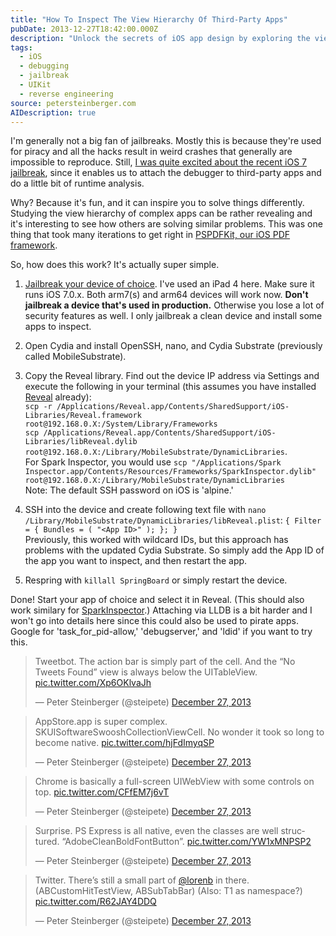 ```yaml
---
title: "How To Inspect The View Hierarchy Of Third-Party Apps"
pubDate: 2013-12-27T18:42:00.000Z
description: "Unlock the secrets of iOS app design by exploring the view hierarchies of third-party applications with this step-by-step guide. Using a jailbroken device, learn how to configure debugging tools, inject code at runtime, and analyze an app's internal structure. I walk through setting up the necessary environment, creating custom debugging scripts, and extracting valuable insights from apps like Facebook and Flipboard. This technique offers a powerful learning opportunity for iOS developers seeking to understand how complex interfaces are implemented."
tags:
  - iOS
  - debugging
  - jailbreak
  - UIKit
  - reverse engineering
source: petersteinberger.com
AIDescription: true
---
```


I'm generally not a big fan of jailbreaks. Mostly this is because they're used for piracy and all the hacks result in weird crashes that generally are impossible to reproduce. Still, [I was quite excited about the recent iOS 7 jailbreak](https://twitter.com/steipete/status/414759423102689281), since it enables us to attach the debugger to third-party apps and do a little bit of runtime analysis.

Why? Because it's fun, and it can inspire you to solve things differently. Studying the view hierarchy of complex apps can be rather revealing and it's interesting to see how others are solving similar problems. 
This was one thing that took many iterations to get right in [PSPDFKit, our iOS PDF framework](http://pspdfkit.com).


So, how does this work? It's actually super simple.

1.  [Jailbreak your device of choice](http://evasi0n.com/). I've used an iPad 4 here. Make sure it runs iOS 7.0.x. Both arm7(s) and arm64 devices will work now. **Don't jailbreak a device that's used in production.** Otherwise you lose a lot of security features as well. I only jailbreak a clean device and install some apps to inspect.

2. Open Cydia and install OpenSSH, nano, and Cydia Substrate (previously called MobileSubstrate).

3. Copy the Reveal library. Find out the device IP address via Settings and execute the following in your terminal (this assumes you have installed [Reveal](http://revealapp.com/) already):<br>
`scp -r /Applications/Reveal.app/Contents/SharedSupport/iOS-Libraries/Reveal.framework root@192.168.0.X:/System/Library/Frameworks`<br>
`scp /Applications/Reveal.app/Contents/SharedSupport/iOS-Libraries/libReveal.dylib root@192.168.0.X:/Library/MobileSubstrate/DynamicLibraries`.<br>
For Spark Inspector, you would use `scp "/Applications/Spark Inspector.app/Contents/Resources/Frameworks/SparkInspector.dylib" root@192.168.0.X:/Library/MobileSubstrate/DynamicLibraries`<br>
Note: The default SSH password on iOS is 'alpine.'

4. SSH into the device and create following text file with `nano /Library/MobileSubstrate/DynamicLibraries/libReveal.plist`:
`{ Filter = { Bundles = ( "<App ID>" ); }; }`<br>
Previously, this worked with wildcard IDs, but this approach has problems with the updated Cydia Substrate. So simply add the App ID of the app you want to inspect, and then restart the app.

5. Respring with `killall SpringBoard` or simply restart the device.

Done! Start your app of choice and select it in Reveal. (This should also work similary for [SparkInspector](http://sparkinspector.com/).) Attaching via LLDB is a bit harder and I won't go into details here since this could also be used to pirate apps. Google for 'task_for_pid-allow,' 'debugserver,' and 'ldid' if you want to try this.

<blockquote class="twitter-tweet" lang="en"><p>Tweetbot. The action bar is simply part of the cell. And the “No Tweets Found” view is always below the UITableView. <a href="http://t.co/Xp6OKlvaJh">pic.twitter.com/Xp6OKlvaJh</a></p>&mdash; Peter Steinberger (@steipete) <a href="https://twitter.com/steipete/statuses/416573601937375233">December 27, 2013</a></blockquote>
<script async src="//platform.twitter.com/widgets.js" charset="utf-8"></script>

<blockquote class="twitter-tweet" lang="en"><p>AppStore.app is super complex. SKUISoftwareSwooshCollectionViewCell. No wonder it took so long to become native. <a href="http://t.co/hjFdImyqSP">pic.twitter.com/hjFdImyqSP</a></p>&mdash; Peter Steinberger (@steipete) <a href="https://twitter.com/steipete/statuses/416579994027298816">December 27, 2013</a></blockquote>
<script async src="//platform.twitter.com/widgets.js" charset="utf-8"></script>

<blockquote class="twitter-tweet" lang="en"><p>Chrome is basically a full-screen UIWebView with some controls on top. <a href="http://t.co/CFfEM7j6vT">pic.twitter.com/CFfEM7j6vT</a></p>&mdash; Peter Steinberger (@steipete) <a href="https://twitter.com/steipete/statuses/416584566024208384">December 27, 2013</a></blockquote>
<script async src="//platform.twitter.com/widgets.js" charset="utf-8"></script>

<blockquote class="twitter-tweet" lang="en"><p>Surprise. PS Express is all native, even the classes are well structured. “AdobeCleanBoldFontButton”. <a href="http://t.co/YW1xMNPSP2">pic.twitter.com/YW1xMNPSP2</a></p>&mdash; Peter Steinberger (@steipete) <a href="https://twitter.com/steipete/statuses/416579309412036608">December 27, 2013</a></blockquote>
<script async src="//platform.twitter.com/widgets.js" charset="utf-8"></script>

<blockquote class="twitter-tweet" lang="en"><p>Twitter. There’s still a small part of <a href="https://twitter.com/lorenb">@lorenb</a> in there. (ABCustomHitTestView, ABSubTabBar) (Also: T1 as namespace?) <a href="http://t.co/R62JAY4DDQ">pic.twitter.com/R62JAY4DDQ</a></p>&mdash; Peter Steinberger (@steipete) <a href="https://twitter.com/steipete/statuses/416574990440738816">December 27, 2013</a></blockquote>
<script async src="//platform.twitter.com/widgets.js" charset="utf-8"></script>